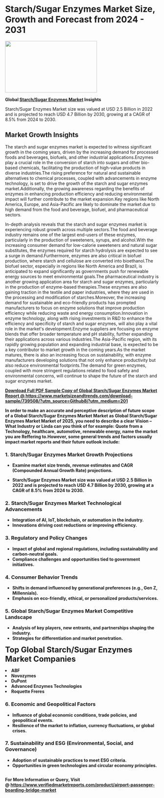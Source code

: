 <H1>Starch/Sugar Enzymes Market Size, Growth and Forecast from 2024 - 2031</H1><img class="aligncenter size-medium wp-image-584254" src="https://thirdeyenews.in/wp-content/uploads/2024/09/Global-Market-Research-300x168.jpeg" alt="" width="300" height="168" /><p><strong>Global&nbsp;<a href="https://www.marketsizeandtrends.com/download-sample/739508/?utm_source=Github8j?utm_medium=201">Starch/Sugar Enzymes Market</a> Insights</strong></p><p>Starch/Sugar Enzymes Market size was valued at USD 2.5 Billion in 2022 and is projected to reach USD 4.7 Billion by 2030, growing at a CAGR of 8.5% from 2024 to 2030.</p><p><h2>Market Growth Insights</h2> <p>The starch and sugar enzymes market is expected to witness significant growth in the coming years, driven by the increasing demand for processed foods and beverages, biofuels, and other industrial applications.Enzymes play a crucial role in the conversion of starch into sugars and other bio-based chemicals, facilitating the production of high-value products in diverse industries.The rising preference for natural and sustainable alternatives to chemical processes, coupled with advancements in enzyme technology, is set to drive the growth of the starch and sugar enzymes market.Additionally, the growing awareness regarding the benefits of enzymes in enhancing production efficiency and reducing environmental impact will further contribute to the market expansion.Key regions like North America, Europe, and Asia-Pacific are likely to dominate the market due to high demand from the food and beverage, biofuel, and pharmaceutical sectors.</p> <p><strong><a href="#"></a></strong></p> <p>In-depth analysis reveals that the starch and sugar enzymes market is experiencing robust growth across multiple sectors.The food and beverage industry remains one of the largest end-users of these enzymes, particularly in the production of sweeteners, syrups, and alcohol.With the increasing consumer demand for low-calorie sweeteners and natural sugar substitutes, the enzymes required for starch hydrolysis are expected to see a surge in demand.Furthermore, enzymes are also critical in biofuel production, where starch and cellulose are converted into bioethanol.The biofuel sector, especially in regions like North America and Brazil, is anticipated to expand significantly as governments push for renewable energy sources to meet environmental goals.The pharmaceutical industry is another growing application area for starch and sugar enzymes, particularly in the production of enzyme-based therapies.These enzymes are also gaining traction in the textile and paper industries, where they are used in the processing and modification of starches.Moreover, the increasing demand for sustainable and eco-friendly products has prompted manufacturers to focus on enzyme solutions that improve production efficiency while reducing waste and energy consumption.Innovation in enzyme technology, along with rising investments in R&D to enhance the efficiency and specificity of starch and sugar enzymes, will also play a vital role in the market's development.Enzyme suppliers are focusing on enzyme blends that offer broader temperature and pH stability, further expanding their applications across various industries.The Asia-Pacific region, with its rapidly growing population and expanding industrial base, is expected to be a key contributor to market growth in the coming years.As the market matures, there is also an increasing focus on sustainability, with enzyme manufacturers developing solutions that not only enhance productivity but also reduce environmental footprints.The demand for green enzymes, coupled with more stringent regulations related to food safety and environmental concerns, will continue to shape the future of the starch and sugar enzymes market.</p> <p><strong><a href="#"></p><p><span class=""><strong>Download Full PDF Sample Copy of Global Starch/Sugar Enzymes Market Report</strong> @ <a href="https://www.marketsizeandtrends.com/download-sample/739508/?utm_source=Github8j?utm_medium=201" target="_blank">https://www.marketsizeandtrends.com/download-sample/739508/?utm_source=Github8j?utm_medium=201</a></span></p><p>In order to make an accurate and perceptive description of future scope of a Global&nbsp;Starch/Sugar Enzymes Market Market as Global&nbsp;Starch/Sugar Enzymes Market Market of 2025, you need to describe a clear Vision &ndash; What Industry or Linda can you think of for example: Quote from a Technology, healthcare, automotive, renewable energy, name the market you are Reffering to.However, some general trends and factors usually impact market reports and their future outlook include:</p><h3>1.&nbsp;<strong>Starch/Sugar Enzymes Market Growth Projections</strong></h3><ul><li>Examine market size trends, revenue estimates and CAGR (Compounded Annual Growth Rate) projections.</li><li><p>Starch/Sugar Enzymes Market size was valued at USD 2.5 Billion in 2022 and is projected to reach USD 4.7 Billion by 2030, growing at a CAGR of 8.5% from 2024 to 2030.</p></li></ul><h3>2.&nbsp;<strong>Starch/Sugar Enzymes Market Technological Advancements</strong></h3><ul><li>Integration of AI, IoT, blockchain, or automation in the industry.</li><li>Innovations driving cost reductions or improving efficiency.</li></ul><h3>3.&nbsp;<strong>Regulatory and Policy Changes</strong></h3><ul><li>Impact of global and regional regulations, including sustainability and carbon-neutral goals.</li><li>Compliance challenges and opportunities tied to government initiatives.</li></ul><h3>4.&nbsp;<strong>Consumer Behavior Trends</strong></h3><ul><li>Shifts in demand influenced by generational preferences (e.g., Gen Z, Millennials).</li><li>Emphasis on eco-friendly, ethical, or personalized products/services.</li></ul><h3>5.&nbsp;<strong>Global Starch/Sugar Enzymes Market Competitive Landscape</strong></h3><ul><li>Analysis of key players, new entrants, and partnerships shaping the industry.</li><li>Strategies for differentiation and market penetration.</li></ul><p data-pm-slice="1 1 []"><span style="color: inherit; font-family: inherit; font-size: 25px;">Top Global Starch/Sugar Enzymes Market Companies</span></p><div class="" data-test-id=""><p><li>ABF</li><li> Novozymes</li><li> DuPont</li><li> Advanced Enzymes Technologies</li><li> Roquette Freres</li></p></div><h3>6.&nbsp;<strong>Economic and Geopolitical Factors</strong></h3><ul><li>Influence of global economic conditions, trade policies, and geopolitical events.</li><li>Resilience of the market to inflation, currency fluctuations, or global crises.</li></ul><h3>7.&nbsp;<strong>Sustainability and ESG (Environmental, Social, and Governance)</strong></h3><ul><li>Adoption of sustainable practices to meet ESG criteria.</li><li>Opportunities in green technologies and circular economy principles.</li></ul><h2><strong style="font-size: 14px;">For More Information or Query, Visit @&nbsp;</strong><a style="background-color: #ffffff; font-size: 14px;" href="https://www.marketsizeandtrends.com/report/starch-sugar-enzymes-market/" target="_blank">https://www.verifiedmarketreports.com/product/airport-passenger-boarding-bridge-market</a></h2>
